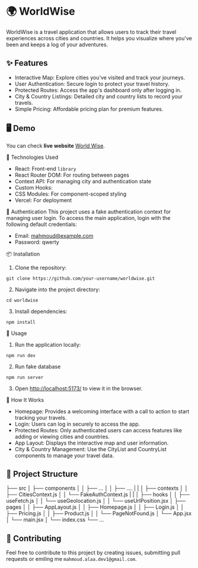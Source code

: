 # 🌍 WorldWise

WorldWise is a travel application that allows users to track their travel experiences across cities and countries. It helps you visualize where you've been and keeps a log of your adventures.

## ✨ Features
- Interactive Map: Explore cities you've visited and track your journeys.
- User Authentication: Secure login to protect your travel history.
- Protected Routes: Access the app's dashboard only after logging in.
- City & Country Listings: Detailed city and country lists to record your travels.
- Simple Pricing: Affordable pricing plan for premium features.

## 🖥️ Demo
You can check **live website** [World Wise](world-wise1.vercel.app).

🚀 Technologies Used
- React: Front-end `library`
- React Router DOM: For routing between pages
- Context API: For managing city and authentication state
- Custom Hooks: 
- CSS Modules: For component-scoped styling
- Vercel: For deployment

🔐 Authentication
This project uses a fake authentication context for managing user login. To access the main application, login with the following default credentials:
- Email: mahmoud@example.com
- Password: qwerty

📦 Installation
1. Clone the repository:
```
git clone https://github.com/your-username/worldwise.git
```
2. Navigate into the project directory:
```
cd worldwise
```

3. Install dependencies:
```
npm install
```

🔄 Usage
1. Run the application locally:
```
npm run dev
```
2. Run fake database 
```
npm run server
```
3. Open [http://localhost:5173/](http://localhost:5173/) to view it in the browser.



📖 How It Works
- Homepage: Provides a welcoming interface with a call to action to start tracking your travels.
- Login: Users can log in securely to access the app.
- Protected Routes: Only authenticated users can access features like adding or viewing cities and countries.
- App Layout: Displays the interactive map and user information.
- City & Country Management: Use the CityList and CountryList components to manage your travel data.

## 📂 Project Structure

├── src
│   ├── components
│   │   ├── ...
│   │   ├── ....
|   |
│   ├── contexts
│   │   ├── CitiesContext.js
│   │   └── FakeAuthContext.js
|   |
│   ├── hooks
│   │   ├── useFetch.js
│   │   └── useGeolocation.js
│   │   └── useUrlPosition.jsx
│   ├── pages
│   │   ├── AppLayout.js
│   │   ├── Homepage.js
│   │   ├── Login.js
│   │   ├── Pricing.js
│   │   ├── Product.js
│   │   └── PageNotFound.js
│   └── App.jsx
│   └── main.jsx
│   └── index.css
└── ...




## 🤝 Contributing
Feel free to contribute to this project by creating issues, submitting pull requests or emiling me `mahmoud.alaa.dev1@gmail.com`.




